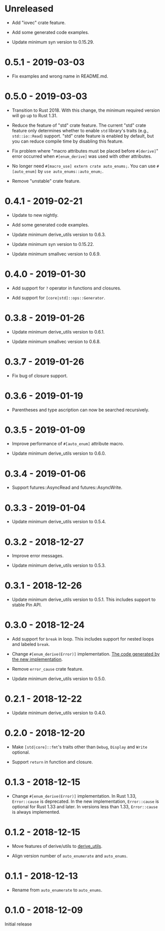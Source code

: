 # Unreleased

* Add "iovec" crate feature.

* Add some generated code examples.

* Update minimum syn version to 0.15.29.

# 0.5.1 - 2019-03-03

* Fix examples and wrong name in README.md.

# 0.5.0 - 2019-03-03

* Transition to Rust 2018. With this change, the minimum required version will go up to Rust 1.31.

* Reduce the feature of "std" crate feature. The current "std" crate feature only determines whether to enable `std` library's traits (e.g., `std::io::Read`) support. "std" crate feature is enabled by default, but you can reduce compile time by disabling this feature.

* Fix problem where "macro attributes must be placed before `#[derive]`" error occurred when `#[enum_derive]` was used with other attributes.

* No longer need `#[macro_use] extern crate auto_enums;`. You can use `#[auto_enum]` by `use auto_enums::auto_enum;`.

* Remove "unstable" crate feature.

# 0.4.1 - 2019-02-21

* Update to new nightly.

* Add some generated code examples.

* Update minimum derive_utils version to 0.6.3.

* Update minimum syn version to 0.15.22.

* Update minimum smallvec version to 0.6.9.

# 0.4.0 - 2019-01-30

* Add support for `?` operator in functions and closures.

* Add support for `[core|std]::ops::Generator`.

# 0.3.8 - 2019-01-26

* Update minimum derive_utils version to 0.6.1.

* Update minimum smallvec version to 0.6.8.

# 0.3.7 - 2019-01-26

* Fix bug of closure support.

# 0.3.6 - 2019-01-19

* Parentheses and type ascription can now be searched recursively.

# 0.3.5 - 2019-01-09

* Improve performance of `#[auto_enum]` attribute macro.

* Update minimum derive_utils version to 0.6.0.

# 0.3.4 - 2019-01-06

* Support futures::AsyncRead and futures::AsyncWrite.

# 0.3.3 - 2019-01-04

* Update minimum derive_utils version to 0.5.4.

# 0.3.2 - 2018-12-27

* Improve error messages.

* Update minimum derive_utils version to 0.5.3.

# 0.3.1 - 2018-12-26

* Update minimum derive_utils version to 0.5.1. This includes support to stable Pin API.

# 0.3.0 - 2018-12-24

* Add support for `break` in loop. This includes support for nested loops and labeled `break`.

* Change `#[enum_derive(Error)]` implementation. [The code generated by the new implementation](docs/supported_traits/std/error.md).

* Remove `error_cause` crate feature.

* Update minimum derive_utils version to 0.5.0.

# 0.2.1 - 2018-12-22

* Update minimum derive_utils version to 0.4.0.

# 0.2.0 - 2018-12-20

* Make `[std|core]::fmt`'s traits other than `Debug`, `Display` and `Write` optional.

* Support `return` in function and closure.

# 0.1.3 - 2018-12-15

* Change `#[enum_derive(Error)]` implementation. In Rust 1.33, `Error::cause` is deprecated. In the new implementation, `Error::cause` is optional for Rust 1.33 and later. In versions less than 1.33, `Error::cause` is always implemented.

# 0.1.2 - 2018-12-15

* Move features of derive/utils to [derive_utils](https://github.com/taiki-e/derive_utils).

* Align version number of `auto_enumerate` and `auto_enums`.

# 0.1.1 - 2018-12-13

* Rename from `auto_enumerate` to `auto_enums`.

# 0.1.0 - 2018-12-09

Initial release
